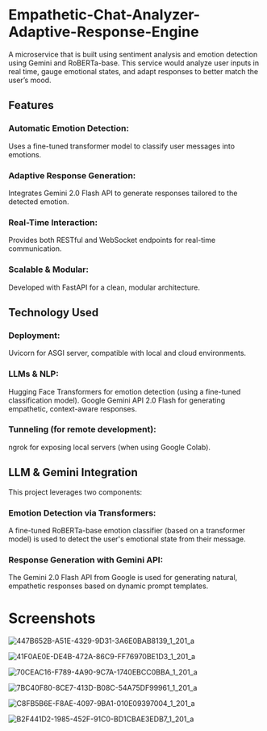 # Empathetic-Chat-Analyzer-Adaptive-Response-Engine
A microservice that is built using sentiment analysis and emotion detection using Gemini and RoBERTa-base. This service would analyze user inputs in real time, gauge emotional states, and adapt responses to better match the user’s mood.
## Features
### Automatic Emotion Detection:
Uses a fine-tuned transformer model to classify user messages into emotions.

### Adaptive Response Generation:
Integrates Gemini 2.0 Flash API to generate responses tailored to the detected emotion.

### Real-Time Interaction:
Provides both RESTful and WebSocket endpoints for real-time communication.

### Scalable & Modular:
Developed with FastAPI for a clean, modular architecture.

## Technology Used
### Deployment:
Uvicorn for ASGI server, compatible with local and cloud environments.

### LLMs & NLP:
Hugging Face Transformers for emotion detection (using a fine-tuned classification model).
Google Gemini API 2.0 Flash for generating empathetic, context-aware responses.

### Tunneling (for remote development):
ngrok for exposing local servers (when using Google Colab).

## LLM & Gemini Integration
This project leverages two components:

### Emotion Detection via Transformers:
A fine-tuned RoBERTa-base emotion classifier (based on a transformer model) is used to detect the user's emotional state from their message.

### Response Generation with Gemini API:
The Gemini 2.0 Flash API from Google is used for generating natural, empathetic responses based on dynamic prompt templates.

# Screenshots
![447B652B-A51E-4329-9D31-3A6E0BAB8139_1_201_a](https://github.com/user-attachments/assets/76c8a6df-9fab-4291-a8a6-b951982deb52)

![41F0AE0E-DE4B-472A-86C9-FF76970BE1D3_1_201_a](https://github.com/user-attachments/assets/4fb3fbb9-000b-4a13-b460-1a4adc4c5c7a)

![70CEAC16-F789-4A90-9C7A-1740EBCC0BBA_1_201_a](https://github.com/user-attachments/assets/7f0f7766-6693-4cd3-8205-8c15abbc3e1c)

![7BC40F80-8CE7-413D-B08C-54A75DF99961_1_201_a](https://github.com/user-attachments/assets/ec53a95c-0ca9-4c9c-92a2-fd409b549b86)

![C8FB5B6E-F8AE-4097-9BA1-010E09397004_1_201_a](https://github.com/user-attachments/assets/e33c0d16-7298-416c-a40c-5e5d198e08f3)

![B2F441D2-1985-452F-91C0-BD1CBAE3EDB7_1_201_a](https://github.com/user-attachments/assets/4fc29ab8-8a45-4c1b-809e-c94c3ff1d7b8)
